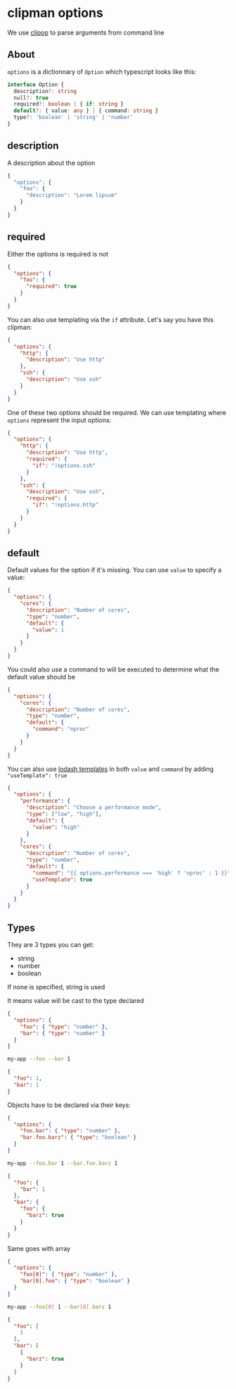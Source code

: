 clipman options
===

We use [clipop](https://www.npmjs.com/package/clipop) to parse arguments from command line

## About

`options` is a dictionnary of `Option` which typescript looks like this:

```ts
interface Option {
  description?: string
  null?: true
  required?: boolean | { if: string }
  default?: { value: any } | { command: string }
  type?: 'boolean' | 'string' | 'number'
}
```

## description

A description about the option

```ts
{
  "options": {
    "foo": {
      "description": "Lorem lipsum"
    }
  }
}
```

## required

Either the options is required is not

```json
{
  "options": {
    "foo": {
      "required": true
    }
  }
}
```

You can also use templating via the `if` attribute. Let's say you have this clipman:

```json
{
  "options": {
    "http": {
      "description": "Use http"
    },
    "ssh": {
      "description": "Use ssh"
    }
  }
}
```

One of these two options should be required. We can use templating where `options` represent the input options:

```json
{
  "options": {
    "http": {
      "description": "Use http",
      "required": {
        "if": "!options.ssh"
      }
    },
    "ssh": {
      "description": "Use ssh",
      "required": {
        "if": "!options.http"
      }
    }
  }
}
```

## default

Default values for the option if it's missing. You can use `value` to specify a value:

```json
{
  "options": {
    "cores": {
      "description": "Number of cores",
      "type": "number",
      "default": {
        "value": 1
      }
    }
  }
}
```

You could also use a command to will be executed to determine what the default value should be

```json
{
  "options": {
    "cores": {
      "description": "Number of cores",
      "type": "number",
      "default": {
        "command": "nproc"
      }
    }
  }
}
```

You can also use [lodash templates](https://lodash.com/docs/4.17.15#template) in both `value` and `command` by adding `"useTemplate": true`

```json
{
  "options": {
    "performance": {
      "description": "Choose a performance mode",
      "type": ["low", "high"],
      "default": {
        "value": "high"
      }
    },
    "cores": {
      "description": "Number of cores",
      "type": "number",
      "default": {
        "command": "{{ options.performance === 'high' ? 'nproc' : 1 }}",
        "useTemplate": true
      }
    }
  }
}
```

## Types

They are 3 types you can get:

- string
- number
- boolean

If none is specified, string is used

It means value will be cast to the type declared

```json
{
  "options": {
    "foo": { "type": "number" },
    "bar": { "type": "number" }
  }
}
```

```bash
my-app --foo --bar 1
```

```json
{
  "foo": 1,
  "bar": 1
}
```

Objects have to be declared via their keys:

```json
{
  "options": {
    "foo.bar": { "type": "number" },
    "bar.foo.barz": { "type": "boolean" }
  }
}
```

```bash
my-app --foo.bar 1 --bar.foo.barz 1
```

```json
{
  "foo": {
    "bar": 1
  },
  "bar": {
    "foo": {
      "barz": true
    }
  }
}
```

Same goes with array

```json
{
  "options": {
    "foo[0]": { "type": "number" },
    "bar[0].foo": { "type": "boolean" }
  }
}
```

```bash
my-app --foo[0] 1 --bar[0].barz 1
```

```json
{
  "foo": [
    1
  ],
  "bar": [
    {
      "barz": true
    }
  ]
}
```
